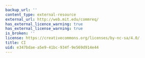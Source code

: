 ```yaml
---
backup_url: ''
content_type: external-resource
external_url: http://web.mit.edu/commreq/
has_external_licence_warning: true
has_external_license_warning: true
is_broken: ''
license: https://creativecommons.org/licenses/by-nc-sa/4.0/
title: CI
uid: e347bdae-a5e9-41bc-934f-9e569d914e44
---
```


